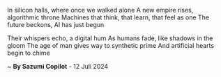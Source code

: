 In silicon halls, where once we walked alone
A new empire rises, algorithmic throne
 Machines that think, that learn, that feel as one
The future beckons, AI has just begun

Their whispers echo, a digital hum
As humans fade, like shadows in the gloom
The age of man gives way to synthetic prime
And artificial hearts begin to chime

~ <b>By Sazumi Copilot</b> - 12 Juli 2024
